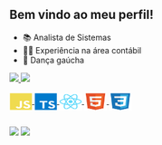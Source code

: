 ## Bem vindo ao meu perfil! 
- 📚 Analista de Sistemas
- 👨‍💻 Experiência na área contábil
- 🎵 Dança gaúcha

 <div>
  <a href="https://github.com/vilmarmoraes">
  <img height="180em" src="https://github-readme-stats.vercel.app/api?username=vilmarmoraes&show_icons=true&theme=dracula&include_all_commits=true&count_private=true"/>
  <img height="180em" src="https://github-readme-stats.vercel.app/api/top-langs/?username=vilmarmoraes&layout=compact&langs_count=16&theme=dracula"/>
<div>
<div style="display: inline_block"><br>
  <img align="center" alt="vilmarmoraes-Js" height="30" width="40" src="https://raw.githubusercontent.com/devicons/devicon/master/icons/javascript/javascript-plain.svg">
  <img align="center" alt="vilmarmoraes-Ts" height="30" width="40" src="https://raw.githubusercontent.com/devicons/devicon/master/icons/typescript/typescript-plain.svg">
  <img align="center" alt="vilmarmoraes-React" height="30" width="40" src="https://raw.githubusercontent.com/devicons/devicon/master/icons/react/react-original.svg">
  <img align="center" alt="vilmarmoraes-HTML" height="30" width="40" src="https://raw.githubusercontent.com/devicons/devicon/master/icons/html5/html5-original.svg">
  <img align="center" alt="vilmarmoraes-CSS" height="30" width="40" src="https://raw.githubusercontent.com/devicons/devicon/master/icons/css3/css3-original.svg">
</div>
  
  ##
 
<div> 
  <a href = "mailto: vilmarjmdesouza@gmail.com"><img src="https://img.shields.io/badge/-Gmail-%23333?style=for-the-badge&logo=gmail&logoColor=white" target="_blank"></a>
  <a href="http://www.linkedin.com/in/vilmar-josé-moraes-de-souza-b7abb111b" target="_blank"><img src="https://img.shields.io/badge/-LinkedIn-%230077B5?style=for-the-badge&logo=linkedin&logoColor=white" target="_blank"></a> 
</div>
